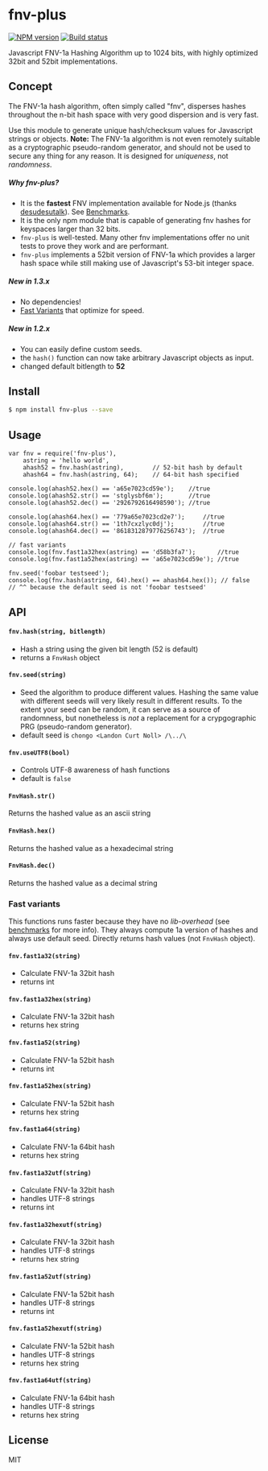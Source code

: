 fnv-plus
========

[![NPM version][npm-image]][npm-url]
[![Build status][travis-image]][travis-url]

Javascript FNV-1a Hashing Algorithm up to 1024 bits, with highly optimized 32bit and 52bit implementations.

## Concept
The FNV-1a hash algorithm, often simply called "fnv", disperses hashes
throughout the n-bit hash space with very good dispersion and is very
fast.

Use this module to generate unique hash/checksum values for Javascript
strings or objects. **Note:** The FNV-1a algorithm is not even remotely suitable as
a cryptographic pseudo-random generator, and should not be used to secure any
thing for any reason. It is designed for *uniqueness*, not *randomness*.

##### Why **fnv-plus**?
- It is the **fastest** FNV implementation available for Node.js (thanks [desudesutalk](https://github.com/desudesutalk)). See [Benchmarks](https://github.com/tjwebb/fnv-plus/tree/master/benchmark).
- It is the only npm module that is capable of generating fnv hashes for keyspaces larger than 32 bits.
- `fnv-plus` is well-tested. Many other fnv implementations offer no unit tests to prove they work and are performant.
- `fnv-plus` implements a 52bit version of FNV-1a which provides a larger hash space while still making use of Javascript's 53-bit integer space.

##### New in 1.3.x
- No dependencies!
- [Fast Variants](https://github.com/tjwebb/fnv-plus#fast-variants) that optimize for speed.

##### New in 1.2.x
- You can easily define custom seeds.
- the `hash()` function can now take arbitrary Javascript objects as input.
- changed default bitlength to **52**

## Install
```sh
$ npm install fnv-plus --save
```

## Usage

    var fnv = require('fnv-plus'),
        astring = 'hello world',
        ahash52 = fnv.hash(astring),        // 52-bit hash by default
        ahash64 = fnv.hash(astring, 64);    // 64-bit hash specified

    console.log(ahash52.hex() == 'a65e7023cd59e');    //true
    console.log(ahash52.str() == 'stglysbf6m');       //true
    console.log(ahash52.dec() == '2926792616498590'); //true

    console.log(ahash64.hex() == '779a65e7023cd2e7');     //true
    console.log(ahash64.str() == '1th7cxzlyc0dj');        //true
    console.log(ahash64.dec() == '8618312879776256743');  //true

    // fast variants
    console.log(fnv.fast1a32hex(astring) == 'd58b3fa7');      //true
    console.log(fnv.fast1a52hex(astring) == 'a65e7023cd59e'); //true

    fnv.seed('foobar testseed');
    console.log(fnv.hash(astring, 64).hex() == ahash64.hex()); // false
    // ^^ because the default seed is not 'foobar testseed'

## API

#### `fnv.hash(string, bitlength)`
  - Hash a string using the given bit length (52 is default)
  - returns a `FnvHash` object

#### `fnv.seed(string)`
  - Seed the algorithm to produce different values. Hashing the same value with
    different seeds will very likely result in different results. To the extent
    your seed can be random, it can serve as a source of randomness, but
    nonetheless is *not* a replacement for a crypgographic PRG (pseudo-random
    generator).
  - default seed is `chongo <Landon Curt Noll> /\../\`

#### `fnv.useUTF8(bool)`
  - Controls UTF-8 awareness of hash functions
  - default is `false`

#### `FnvHash.str()`
Returns the hashed value as an ascii string

#### `FnvHash.hex()`
Returns the hashed value as a hexadecimal string

#### `FnvHash.dec()`
Returns the hashed value as a decimal string

### Fast variants

This functions runs faster because they have no *lib-overhead* (see
[benchmarks](benchmark/README.md) for more info). They always compute 1a
version of hashes and always use default seed. Directly returns hash values
(not `FnvHash` object).

#### `fnv.fast1a32(string)`
  - Calculate FNV-1a 32bit hash
  - returns int

#### `fnv.fast1a32hex(string)`
  - Calculate FNV-1a 32bit hash
  - returns hex string

#### `fnv.fast1a52(string)`
  - Calculate FNV-1a 52bit hash
  - returns int

#### `fnv.fast1a52hex(string)`
  - Calculate FNV-1a 52bit hash
  - returns hex string

#### `fnv.fast1a64(string)`
  - Calculate FNV-1a 64bit hash
  - returns hex string

#### `fnv.fast1a32utf(string)`
  - Calculate FNV-1a 32bit hash
  - handles UTF-8 strings
  - returns int

#### `fnv.fast1a32hexutf(string)`
  - Calculate FNV-1a 32bit hash
  - handles UTF-8 strings
  - returns hex string

#### `fnv.fast1a52utf(string)`
  - Calculate FNV-1a 52bit hash
  - handles UTF-8 strings
  - returns int

#### `fnv.fast1a52hexutf(string)`
  - Calculate FNV-1a 52bit hash
  - handles UTF-8 strings
  - returns hex string

#### `fnv.fast1a64utf(string)`
  - Calculate FNV-1a 64bit hash
  - handles UTF-8 strings
  - returns hex string


## License
MIT

[npm-image]: https://img.shields.io/npm/v/fnv-plus.svg?style=flat-square
[npm-url]: https://npmjs.org/package/fnv-plus
[travis-image]: https://img.shields.io/travis/tjwebb/fnv-plus.svg?style=flat-square
[travis-url]: https://travis-ci.org/tjwebb/fnv-plus
